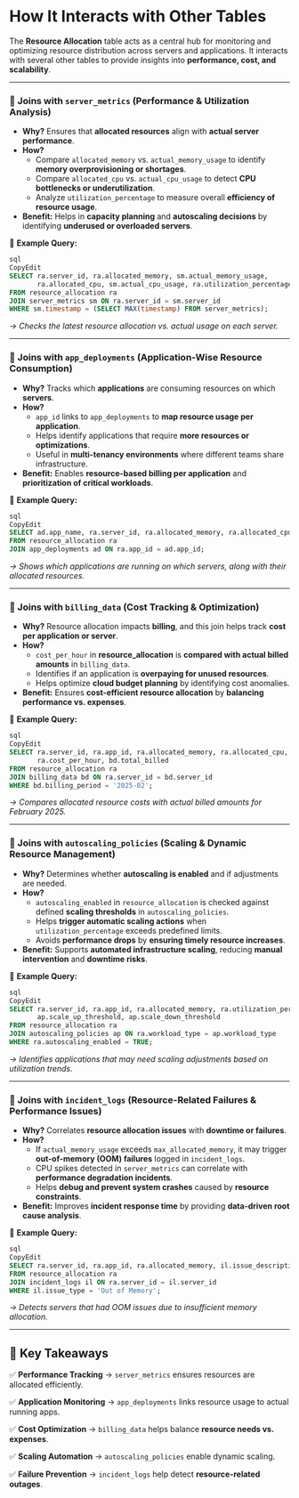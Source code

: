 # How It Interacts with Other Tables

The **Resource Allocation** table acts as a central hub for monitoring and optimizing resource distribution across servers and applications. It interacts with several other tables to provide insights into **performance, cost, and scalability**.

---

### **🔗 Joins with `server_metrics`** (Performance & Utilization Analysis)

- **Why?** Ensures that **allocated resources** align with **actual server performance**.
- **How?**
    - Compare `allocated_memory` vs. `actual_memory_usage` to identify **memory overprovisioning or shortages**.
    - Compare `allocated_cpu` vs. `actual_cpu_usage` to detect **CPU bottlenecks or underutilization**.
    - Analyze `utilization_percentage` to measure overall **efficiency of resource usage**.
- **Benefit:** Helps in **capacity planning** and **autoscaling decisions** by identifying **underused or overloaded servers**.

📌 **Example Query:**

```sql
sql
CopyEdit
SELECT ra.server_id, ra.allocated_memory, sm.actual_memory_usage,
       ra.allocated_cpu, sm.actual_cpu_usage, ra.utilization_percentage
FROM resource_allocation ra
JOIN server_metrics sm ON ra.server_id = sm.server_id
WHERE sm.timestamp = (SELECT MAX(timestamp) FROM server_metrics);

```

*→ Checks the latest resource allocation vs. actual usage on each server.*

---

### **🔗 Joins with `app_deployments`** (Application-Wise Resource Consumption)

- **Why?** Tracks which **applications** are consuming resources on which **servers**.
- **How?**
    - `app_id` links to `app_deployments` to **map resource usage per application**.
    - Helps identify applications that require **more resources or optimizations**.
    - Useful in **multi-tenancy environments** where different teams share infrastructure.
- **Benefit:** Enables **resource-based billing per application** and **prioritization of critical workloads**.

📌 **Example Query:**

```sql
sql
CopyEdit
SELECT ad.app_name, ra.server_id, ra.allocated_memory, ra.allocated_cpu
FROM resource_allocation ra
JOIN app_deployments ad ON ra.app_id = ad.app_id;

```

*→ Shows which applications are running on which servers, along with their allocated resources.*

---

### **🔗 Joins with `billing_data`** (Cost Tracking & Optimization)

- **Why?** Resource allocation impacts **billing**, and this join helps track **cost per application or server**.
- **How?**
    - `cost_per_hour` in **resource_allocation** is **compared with actual billed amounts** in `billing_data`.
    - Identifies if an application is **overpaying for unused resources**.
    - Helps optimize **cloud budget planning** by identifying cost anomalies.
- **Benefit:** Ensures **cost-efficient resource allocation** by **balancing performance vs. expenses**.

📌 **Example Query:**

```sql
sql
CopyEdit
SELECT ra.server_id, ra.app_id, ra.allocated_memory, ra.allocated_cpu,
       ra.cost_per_hour, bd.total_billed
FROM resource_allocation ra
JOIN billing_data bd ON ra.server_id = bd.server_id
WHERE bd.billing_period = '2025-02';

```

*→ Compares allocated resource costs with actual billed amounts for February 2025.*

---

### **🔗 Joins with `autoscaling_policies`** (Scaling & Dynamic Resource Management)

- **Why?** Determines whether **autoscaling is enabled** and if adjustments are needed.
- **How?**
    - `autoscaling_enabled` in `resource_allocation` is checked against defined **scaling thresholds** in `autoscaling_policies`.
    - Helps **trigger automatic scaling actions** when `utilization_percentage` exceeds predefined limits.
    - Avoids **performance drops** by **ensuring timely resource increases**.
- **Benefit:** Supports **automated infrastructure scaling**, reducing **manual intervention** and **downtime risks**.

📌 **Example Query:**

```sql
sql
CopyEdit
SELECT ra.server_id, ra.app_id, ra.allocated_memory, ra.utilization_percentage,
       ap.scale_up_threshold, ap.scale_down_threshold
FROM resource_allocation ra
JOIN autoscaling_policies ap ON ra.workload_type = ap.workload_type
WHERE ra.autoscaling_enabled = TRUE;

```

*→ Identifies applications that may need scaling adjustments based on utilization trends.*

---

### **🔗 Joins with `incident_logs`** (Resource-Related Failures & Performance Issues)

- **Why?** Correlates **resource allocation issues** with **downtime or failures**.
- **How?**
    - If `actual_memory_usage` exceeds `max_allocated_memory`, it may trigger **out-of-memory (OOM) failures** logged in `incident_logs`.
    - CPU spikes detected in `server_metrics` can correlate with **performance degradation incidents**.
    - Helps **debug and prevent system crashes** caused by **resource constraints**.
- **Benefit:** Improves **incident response time** by providing **data-driven root cause analysis**.

📌 **Example Query:**

```sql
sql
CopyEdit
SELECT ra.server_id, ra.app_id, ra.allocated_memory, il.issue_description, il.timestamp
FROM resource_allocation ra
JOIN incident_logs il ON ra.server_id = il.server_id
WHERE il.issue_type = 'Out of Memory';

```

*→ Detects servers that had OOM issues due to insufficient memory allocation.*

---

## **🌟 Key Takeaways**

✅ **Performance Tracking** → `server_metrics` ensures resources are allocated efficiently.

✅ **Application Monitoring** → `app_deployments` links resource usage to actual running apps.

✅ **Cost Optimization** → `billing_data` helps balance **resource needs vs. expenses**.

✅ **Scaling Automation** → `autoscaling_policies` enable dynamic scaling.

✅ **Failure Prevention** → `incident_logs` help detect **resource-related outages**.